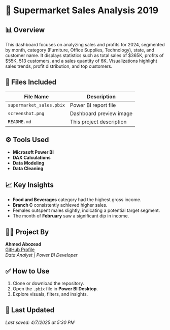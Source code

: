 # 🛒 Supermarket Sales Analysis 2019

## 📊 Overview
This dashboard focuses on analyzing sales and profits for 2024, segmented by month, category (Furniture, Office Supplies, Technology), state, and customer name. It displays statistics such as total sales of $365K, profits of $55K, 513 customers, and a sales quantity of 6K. Visualizations highlight sales trends, profit distribution, and top customers.

## 📁 Files Included
| File Name                  | Description                                 |
|---------------------------|---------------------------------------------|
| `supermarket_sales.pbix`  | Power BI report file                        |
| `screenshot.png`          | Dashboard preview image                     |
| `README.md`               | This project description                    |

## ⚙️ Tools Used
- **Microsoft Power BI**
- **DAX Calculations**
- **Data Modeling**
- **Data Cleaning**

## 📈 Key Insights
- **Food and Beverages** category had the highest gross income.
- **Branch C** consistently achieved higher sales.
- Females outspent males slightly, indicating a potential target segment.
- The month of **February** saw a significant dip in income.

## 👨‍💻 Project By
**Ahmed Abozead**  
[GitHub Profile](https://github.com/your-username)  
*Data Analyst | Power BI Developer*

## ✅ How to Use
1. Clone or download the repository.
2. Open the `.pbix` file in **Power BI Desktop**.
3. Explore visuals, filters, and insights.

## 📅 Last Updated
*Last saved: 4/7/2025 at 5:30 PM*
